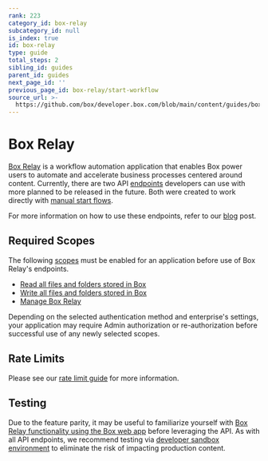 ```yaml
---
rank: 223
category_id: box-relay
subcategory_id: null
is_index: true
id: box-relay
type: guide
total_steps: 2
sibling_id: guides
parent_id: guides
next_page_id: ''
previous_page_id: box-relay/start-workflow
source_url: >-
  https://github.com/box/developer.box.com/blob/main/content/guides/box-relay/index.md
---
```

# Box Relay

[Box Relay][boxrelay] is a workflow automation application that enables Box
power users to automate and accelerate business processes centered
around content. Currently, there are two API [endpoints][workflow] developers
can use with more planned to be released in the future. Both were created to
work directly with [manual start flows][manualstart].

<Message type='notice'>

For more information on how to use these endpoints, refer to our [blog][blog]
post.

</Message>

## Required Scopes

The following [scopes][scopes] must be enabled for an application before use of
Box Relay's endpoints.

- [Read all files and folders stored in Box][read]
- [Write all files and folders stored in Box][write]
- [Manage Box Relay][relay]

<Message type='warning'>

Depending on the selected authentication method and enterprise's settings,
your application may require Admin authorization or re-authorization before
successful use of any newly selected scopes.

</Message>

## Rate Limits

Please see our [rate limit guide][ratelimit] for more information.

## Testing

Due to the feature parity, it may be useful to familiarize yourself with
[Box Relay functionality using the Box web app][webapp] before leveraging the
API. As with all API endpoints, we recommend testing via
[developer sandbox environment][sandbox] to eliminate the risk of impacting
production content.

[scopes]: g://api-calls/permissions-and-errors/scopes
[read]: g://api-calls/permissions-and-errors/scopes/#read-all-files-and-folders
[write]: g://api-calls/permissions-and-errors/scopes/#read-and-write-all-files-and-folders
[ratelimit]: g://api-calls/permissions-and-errors/rate-limits/#per-api-rate-limits
<!-- i18n-enable localize-links -->

[webapp]: https://support.box.com/hc/en-us/articles/360044628853-Creating-and-Running-a-Manual-Start-Workflow
[sandbox]: https://support.box.com/hc/en-us/articles/360043697274-Managing-developer-sandboxes-for-Box-admins
<!-- i18n-disable localize-links -->

[relay]: g://api-calls/permissions-and-errors/scopes/#manage-box-relay
<!-- i18n-enable localize-links -->

[boxrelay]: https://support.box.com/hc/en-us/articles/360044196213-Introducing-Box-Relay
[workflow]: https://developer.box.com/reference/resources/workflow/
[manualstart]: https://support.box.com/hc/en-us/articles/360044628853-Creating-and-Running-a-Manual-Start-Workflow
[blog]: https://medium.com/box-developer-blog/manual-start-workflow-api-box-relay-4f8d0f51b7a4
<!-- i18n-disable localize-links -->